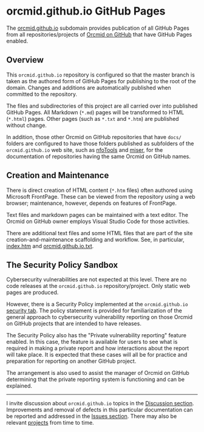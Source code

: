 <!-- README.md 1.0.0                UTF-8                         2024-09-29
     ----1----|----2----|----3----|----4----|----5----|----6----|----7----|--*
     -->
# orcmid.github.io GitHub Pages

The [orcmid.github.io](https://orcmid.github.io) subdomain provides
publication of all GitHub Pages from all repositories/projects of
[Orcmid on GitHub](https://github.com/orcmid) that have GitHub Pages
enabled.

## Overview

This `orcmid.github.io` repository is configured so that the master branch
is taken as the authored form of GitHub Pages for publishing to the root of
the domain.  Changes and additions are automatically published when committed
to the repository.

The files and subdirectories of this project are all carried over into
published GitHub Pages.  All Markdown (`*.md`) pages will be transformed to
HTML (`*.html`) pages.  Other pages (such as `*.txt` and `*.htm`) are
published without change.

In addition, those other Orcmid on GitHub repositories that have `docs/`
folders are configured to have those folders published as subfolders of the
`orcmid.github.io` web site, such as
[nfoTools](https://orcmid.github.io/nfoTools) and
[miser](https://orcmid.github.io/miser), for the documentation of repositories having the same Orcmid on GitHub names.

## Creation and Maintenance

There is direct creation of HTML content (`*.htm` files) often authored using
Microsoft FrontPage.  These can be viewed from the repository using a web
browser; maintenance, however, depends on features of FrontPage.

Text files and markdown pages can be maintained with a text editor.  The
Orcmid on GitHub owner employs Visual Studio Code for those activities.

There are additional text files and some HTML files that are part of the
site creation-and-maintenance scaffolding and workflow.  See, in particular,
[index.htm](https://orcmid.github.io/index.htm) and
[orcmid.github.io.txt](https://orcmid.github.io/orcmid.github.io.txt).

## The Security Policy Sandbox

Cybersecurity vulnerabilities are not expected at this level.  There are no
code releases at the `orcmid.github.io` repository/project.  Only static web
pages are produced.

However, there is a Security Policy implemented at the `orcmid.github.io`
[security tab](https://github.com/orcmid/orcmid.github.io/security).  The
policy statement is provided for familiarization of the general approach
to cybersecurity vulnerability reporting on those Orcmid on GitHub projects
that are intended to have releases.

The Security Policy also has the "Private vulnerability reporting" feature
enabled.  In this case, the feature is available for users to see what is
required in making a private report and how interactions about the
report will take place.  It is expected that these cases will all be for
practice and preparation for reporting on another GitHub project.

The arrangement is also used to assist the manager of Orcmid on GitHub
determining that the private reporting system is functioning and can be
explained.

----

I invite discussion about `orcmid.github.io` topics in the
[Discussion section](https://github.com/orcmid/orcmid.github.io/discussions).
Improvements and removal of defects in this particular documentation can be
reported and addressed in the
[Issues section](https://github.com/orcmid/orcmid.github.io/issues).  There
may also be relevant
[projects](https://github.com/orcmid/orcmid.github.io/projects)
from time to time.

<!--

      1.0.0 2024-09-29T18:23Z First completed draft
      0.0.0 2024-09-29T15:12Z Trial Version to Verify non-interference with
            index.md
      -->
